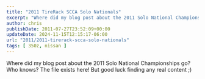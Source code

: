 ```yaml
---
title: "2011 TireRack SCCA Solo Nationals"
excerpt: "Where did my blog post about the 2011 Solo National Championships go? Who knows? The file exists here! But good luck finding any real content ;)"
author: chris
publishDate: 2011-07-27T23:52:09+00:00
updateDate: 2024-11-15T12:15:17-06:00
url: "2011/2011-tirerack-scca-solo-nationals"
tags: [ 350z, nissan ]
---
```


Where did my blog post about the 2011 Solo National Championships go? Who knows? The file exists here! But good luck finding any real content ;) 


